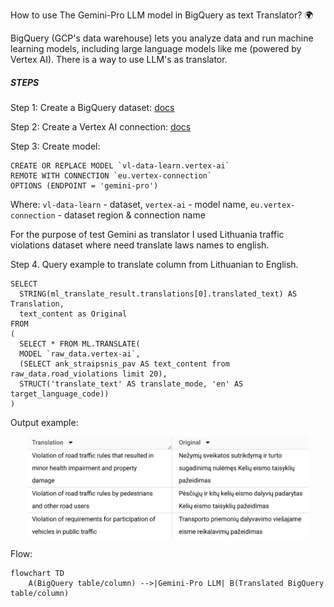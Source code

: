 How to use The Gemini-Pro LLM model in BigQuery as text Translator? 🌍

BigQuery (GCP's data warehouse) lets you analyze data and run machine learning models, including large language models like me (powered by Vertex AI). There is a way to use LLM's as translator.

##### STEPS


Step 1: Create a BigQuery dataset: [docs](https://cloud.google.com/bigquery/docs/generate-text-tutorial#create_a_dataset)

Step 2: Create a Vertex AI connection: [docs](https://cloud.google.com/bigquery/docs/generate-text-tutorial#create_a_connection)

Step 3: Create model:
```
CREATE OR REPLACE MODEL `vl-data-learn.vertex-ai`
REMOTE WITH CONNECTION `eu.vertex-connection`
OPTIONS (ENDPOINT = 'gemini-pro')
```

Where:
`vl-data-learn` - dataset,
`vertex-ai` - model name,
`eu.vertex-connection` - dataset region & connection name

For the purpose of test Gemini as translator I used Lithuania traffic violations dataset where need translate laws names to english.

Step 4. Query example to translate column from Lithuanian to English.
```
SELECT 
  STRING(ml_translate_result.translations[0].translated_text) AS Translation,
  text_content as Original
FROM
(
  SELECT * FROM ML.TRANSLATE(
  MODEL `raw_data.vertex-ai`,
  (SELECT ank_straipsnis_pav AS text_content from raw_data.road_violations limit 20),
  STRUCT('translate_text' AS translate_mode, 'en' AS target_language_code))
)
```

Output example:
<div align="center">
  <img src="./assets/translated.png" alt="BigQuery tranlated column example" width="450">
</div>


Flow:
```mermaid
flowchart TD
    A(BigQuery table/column) -->|Gemini-Pro LLM| B(Translated BigQuery table/column)
```
